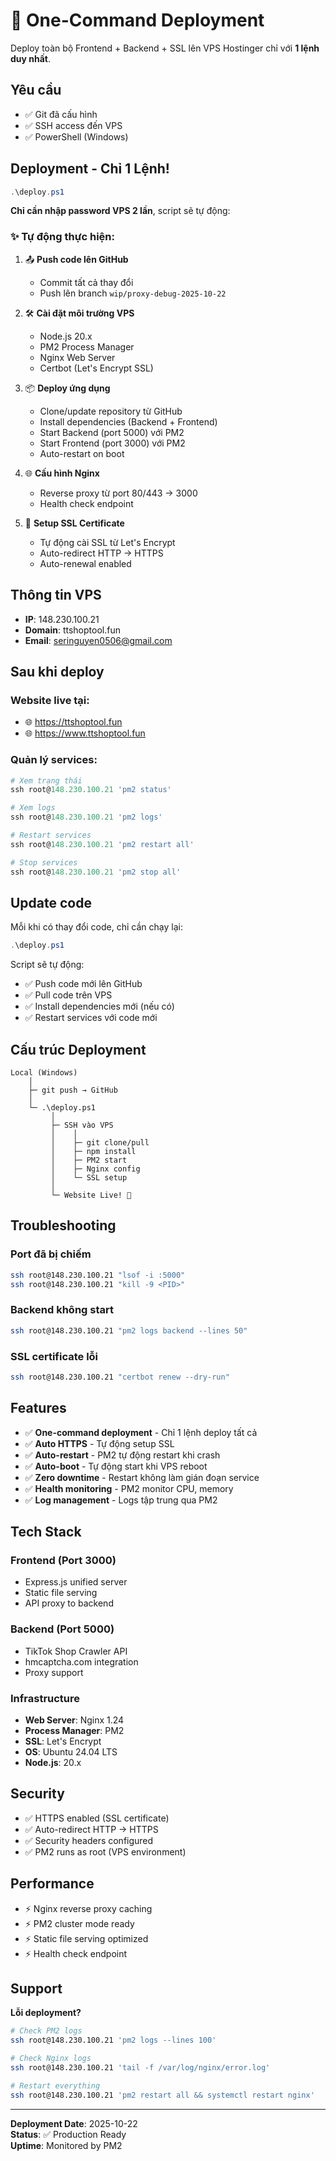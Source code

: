 # 🚀 One-Command Deployment

Deploy toàn bộ Frontend + Backend + SSL lên VPS Hostinger chỉ với **1 lệnh duy nhất**.

## Yêu cầu

- ✅ Git đã cấu hình
- ✅ SSH access đến VPS
- ✅ PowerShell (Windows)

## Deployment - Chỉ 1 Lệnh!

```powershell
.\deploy.ps1
```

**Chỉ cần nhập password VPS 2 lần**, script sẽ tự động:

### ✨ Tự động thực hiện:

1. 📤 **Push code lên GitHub**
   - Commit tất cả thay đổi
   - Push lên branch `wip/proxy-debug-2025-10-22`

2. 🛠️ **Cài đặt môi trường VPS**
   - Node.js 20.x
   - PM2 Process Manager
   - Nginx Web Server
   - Certbot (Let's Encrypt SSL)

3. 📦 **Deploy ứng dụng**
   - Clone/update repository từ GitHub
   - Install dependencies (Backend + Frontend)
   - Start Backend (port 5000) với PM2
   - Start Frontend (port 3000) với PM2
   - Auto-restart on boot

4. 🌐 **Cấu hình Nginx**
   - Reverse proxy từ port 80/443 → 3000
   - Health check endpoint

5. 🔐 **Setup SSL Certificate**
   - Tự động cài SSL từ Let's Encrypt
   - Auto-redirect HTTP → HTTPS
   - Auto-renewal enabled

## Thông tin VPS

- **IP**: 148.230.100.21
- **Domain**: ttshoptool.fun
- **Email**: seringuyen0506@gmail.com

## Sau khi deploy

### Website live tại:
- 🌐 https://ttshoptool.fun
- 🌐 https://www.ttshoptool.fun

### Quản lý services:

```powershell
# Xem trạng thái
ssh root@148.230.100.21 'pm2 status'

# Xem logs
ssh root@148.230.100.21 'pm2 logs'

# Restart services
ssh root@148.230.100.21 'pm2 restart all'

# Stop services
ssh root@148.230.100.21 'pm2 stop all'
```

## Update code

Mỗi khi có thay đổi code, chỉ cần chạy lại:

```powershell
.\deploy.ps1
```

Script sẽ tự động:
- ✅ Push code mới lên GitHub
- ✅ Pull code trên VPS
- ✅ Install dependencies mới (nếu có)
- ✅ Restart services với code mới

## Cấu trúc Deployment

```
Local (Windows)
    │
    ├─ git push → GitHub
    │
    └─ .\deploy.ps1
         │
         ├─ SSH vào VPS
         │    │
         │    ├─ git clone/pull
         │    ├─ npm install
         │    ├─ PM2 start
         │    ├─ Nginx config
         │    └─ SSL setup
         │
         └─ Website Live! 🎉
```

## Troubleshooting

### Port đã bị chiếm
```bash
ssh root@148.230.100.21 "lsof -i :5000"
ssh root@148.230.100.21 "kill -9 <PID>"
```

### Backend không start
```bash
ssh root@148.230.100.21 "pm2 logs backend --lines 50"
```

### SSL certificate lỗi
```bash
ssh root@148.230.100.21 "certbot renew --dry-run"
```

## Features

- ✅ **One-command deployment** - Chỉ 1 lệnh deploy tất cả
- ✅ **Auto HTTPS** - Tự động setup SSL
- ✅ **Auto-restart** - PM2 tự động restart khi crash
- ✅ **Auto-boot** - Tự động start khi VPS reboot
- ✅ **Zero downtime** - Restart không làm gián đoạn service
- ✅ **Health monitoring** - PM2 monitor CPU, memory
- ✅ **Log management** - Logs tập trung qua PM2

## Tech Stack

### Frontend (Port 3000)
- Express.js unified server
- Static file serving
- API proxy to backend

### Backend (Port 5000)
- TikTok Shop Crawler API
- hmcaptcha.com integration
- Proxy support

### Infrastructure
- **Web Server**: Nginx 1.24
- **Process Manager**: PM2
- **SSL**: Let's Encrypt
- **OS**: Ubuntu 24.04 LTS
- **Node.js**: 20.x

## Security

- ✅ HTTPS enabled (SSL certificate)
- ✅ Auto-redirect HTTP → HTTPS
- ✅ Security headers configured
- ✅ PM2 runs as root (VPS environment)

## Performance

- ⚡ Nginx reverse proxy caching
- ⚡ PM2 cluster mode ready
- ⚡ Static file serving optimized
- ⚡ Health check endpoint

## Support

**Lỗi deployment?**
```bash
# Check PM2 logs
ssh root@148.230.100.21 'pm2 logs --lines 100'

# Check Nginx logs
ssh root@148.230.100.21 'tail -f /var/log/nginx/error.log'

# Restart everything
ssh root@148.230.100.21 'pm2 restart all && systemctl restart nginx'
```

---

**Deployment Date**: 2025-10-22  
**Status**: ✅ Production Ready  
**Uptime**: Monitored by PM2
